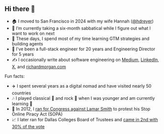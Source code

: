 ## Hi there 👋

- 🏠 I moved to San Francisco in 2024 with my wife Hannah ([@hdreyer](https://github.com/hdreyer))
- 🔭 I’m currently taking a six-month sabbatical while I figure out what I want to work on next
- 🦾 These days, I spend most of my time learning GTM strategies and building agents
- 💼 I've been a full-stack engineer for 20 years and Engineering Director for 5 years
- ✍️ I occasionally write about software engineering on [Medium](https://medium.com/@richardmorgantx), [LinkedIn](https://www.linkedin.com/in/rickmorgan/), [X](https://x.com/morgan4tx), and [richardmorgan.com](https://richardmorgan.com/)

Fun facts:
- ✈️ I spent several years as a digital nomad and have visited nearly 50 countries
- 🎶 I played classical 🎹 and rock 🥁 when I was younger and am currently learning 🎸
- 👔 In 2012, I [ran for Congress against Lamar Smith](https://www.statesman.com/story/news/2012/09/24/michael-williams-best-in-district-25-lamar-smith-for-district-21/9894978007/) to protest his Stop Online Piracy Act (SOPA)
- 📈 I later ran for Dallas Colleges Board of Trustees and [came in 2nd with 30% of the vote](https://results.enr.clarityelections.com/TX/Dallas/61322/168577/Web01/en/summary.html)
